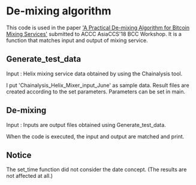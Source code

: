 # De-mixing algorithm

This code is used in the paper ['A Practical De-mixing Algorithm for Bitcoin Mixing Services'](https://dl.acm.org/citation.cfm?id=3205234) submitted to ACCC AsiaCCS'18 BCC Workshop.
It is a function that matches input and output of mixing service.


## Generate_test_data
Input : Helix mixing service data obtained by using the Chainalysis tool.

I put 'Chainalysis_Helix_Mixer_input_June' as sample data.
Result files are created according to the set parameters.
Parameters can be set in main.

## De-mixing
Input : Inputs are output files obtained using Generate_test_data.

When the code is executed, the input and output are matched and print.

## Notice
The set_time function did not consider the date concept.
(The results are not affected at all.)
